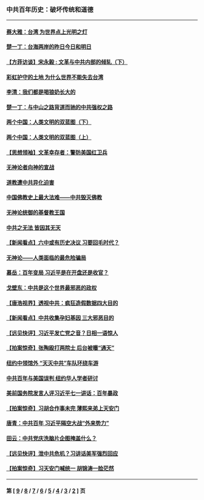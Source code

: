 ### 中共百年历史：破坏传统和道德
---
#### [蔡大雅：台湾 为世界点上光明之灯](../../pages/nf1176114/n13531530.md?03050430) 
#### [楚一丁：台海两岸的昨日今日和明日](../../pages/nf1176114/n13531468.md?03050430) 
#### [【方菲访谈】宋永毅 : 文革与中共内部的倾轧（下）](../../pages/nf1176114/n13486836.md?03050430) 
#### [彩虹护守的土地 为什么世界不能失去台湾](../../pages/nf1176114/n13476849.md?03050430) 
#### [李清：我们都是喝狼奶长大的](../../pages/nf1176114/n13471478.md?03050430) 
#### [楚一丁：与中山之路背道而驰的中共强权之路](../../pages/nf1176114/n13437270.md?03050430) 
#### [两个中国：人类文明的双蓝图（下）](../../pages/nf1176114/n13423132.md?03050430) 
#### [两个中国：人类文明的双蓝图（上）](../../pages/nf1176114/n13422687.md?03050430) 
#### [【思想领袖】文革幸存者：警防美国红卫兵](../../pages/nf1176114/n13339289.md?03050430) 
#### [无神论者向神的宣战](../../pages/nf1176114/n13281535.md?03050430) 
#### [道教遭中共异化迫害](../../pages/nf1176114/n13281463.md?03050430) 
#### [中国佛教史上最大法难——中共毁灭佛教](../../pages/nf1176114/n13281397.md?03050430) 
#### [无神论统御的基督教王国](../../pages/nf1176114/n13281280.md?03050430) 
#### [中共之无法 皆因其无天](../../pages/nf1176114/n13281088.md?03050430) 
#### [【新闻看点】六中或有历史决议 习要回毛时代？](../../pages/nf1176114/n13222895.md?03050430) 
#### [无神论——人类面临的最危险骗局](../../pages/nf1176114/n13196137.md?03050430) 
#### [慕岳：百年变局 习近平是在开盘还是收官？](../../pages/nf1176114/n13206516.md?03050430) 
#### [戈壁东：中共是这个世界最邪恶的政权](../../pages/nf1176114/n13085641.md?03050430) 
#### [【唐浩视界】透视中共：疯狂造假数据四大目的](../../pages/nf1176114/n13080590.md?03050430) 
#### [【新闻看点】中共收集孕妇基因 三大邪恶目的](../../pages/nf1176114/n13077182.md?03050430) 
#### [【远见快评】习近平发亡党之音？日相一语惊人](../../pages/nf1176114/n13074809.md?03050430) 
#### [【拍案惊奇】张陶殴打两院士 后台被曝“通天”](../../pages/nf1176114/n13070496.md?03050430) 
#### [纽约中领馆外 “天灭中共”车队环绕车游](../../pages/nf1176114/n13070693.md?03050430) 
#### [中共百年与美国误判 纽约华人学者研讨](../../pages/nf1176114/n13067969.md?03050430) 
#### [美前国务院发言人评习近平七一讲话：百年暴政](../../pages/nf1176114/n13066986.md?03050430) 
#### [【拍案惊奇】习胡合作事未完 薄熙来弟上天安门](../../pages/nf1176114/n13065867.md?03050430) 
#### [唐青：中共百年 习近平隔空大战“外来势力”](../../pages/nf1176114/n13065976.md?03050430) 
#### [田云：中共党庆洗脑片企图掩盖什么？](../../pages/nf1176114/n13064395.md?03050430) 
#### [【远见快评】泄中共危机？习讲话美军强烈回应](../../pages/nf1176114/n13064269.md?03050430) 
#### [【拍案惊奇】习天安门喊统一 胡锦涛一脸茫然](../../pages/nf1176114/n13063233.md?03050430) 

---
#### 第 [ [9](./9.md?03050430) / [8](./8.md?03050430) / [7](./7.md?03050430) / [6](./6.md?03050430) / [5](./5.md?03050430) / [4](./4.md?03050430) / [3](./3.md?03050430) / [2](./2.md?03050430) ] 页
